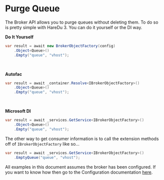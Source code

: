 # Purge Queue

The Broker API allows you to purge queues without deleting them. To do so is pretty simple with HareDu 3. You can do it yourself or the DI way.

**Do It Yourself**

```c#
var result = await new BrokerObjectFactory(config)
    .Object<Queue>()
    .Empty("queue", "vhost");
```
<br>


**Autofac**

```c#
var result = await _container.Resolve<IBrokerObjectFactory>()
    .Object<Queue>()
    .Empty("queue", "vhost");
```
<br>

**Microsoft DI**

```c#
var result = await _services.GetService<IBrokerObjectFactory>()
    .Object<Queue>()
    .Empty("queue", "vhost");
```

The other way to get consumer information is to call the extension methods off of ```IBrokerObjectFactory``` like so...

```c#
var result = await _services.GetService<IBrokerObjectFactory>()
    .EmptyQueue("queue", "vhost");
```

All examples in this document assumes the broker has been configured. If you want to know how then go to the Configuration documentation [here](https://github.com/ahives/HareDu3/blob/master/docs/configuration.md).

